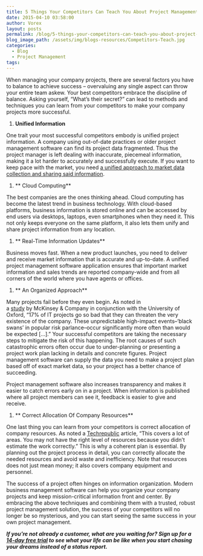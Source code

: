 ```yaml
---
title: 5 Things Your Competitors Can Teach You About Project Management
date: 2015-04-10 03:58:00
author: Vorex
layout: posts
permalink: /blog/5-things-your-competitors-can-teach-you-about-project-management/
blog_image_path: /assets/img/blogs-resources/Competitors-Teach.jpg
categories:
  - Blog
  - Project Management
tags:  
---
```



When managing your company projects, there are several factors you have to balance to achieve success – overvaluing any single aspect can throw your entire team askew. Your best competitors embrace the discipline of balance. Asking yourself, “What’s their secret?” can lead to methods and techniques you can learn from your competitors to make your company projects more successful.

1. **Unified Information**

One trait your most successful competitors embody is unified project information. A company using out-of-date practices or older project management software can find its project data fragmented. Thus the project manager is left dealing with inaccurate, piecemeal information, making it a lot harder to accurately and successfully execute. If you want to keep pace with the market, you need [a unified approach to market data collection and sharing said information](http://www.vorex.com/product/).

1. ** Cloud Computing**

The best companies are the ones thinking ahead. Cloud computing has become the latest trend in business technology. With cloud-based platforms, business information is stored online and can be accessed by end users via desktops, laptops, even smartphones when they need it. This not only keeps everyone on the same platform, it also lets them unify and share project information from any location.

1. ** Real-Time Information Updates**

Business moves fast. When a new product launches, you need to deliver and receive market information that is accurate and up-to-date. A unified project management software application ensures that important market information and sales trends are reported company-wide and from all corners of the world where you have agents or offices.

1. ** An Organized Approach**

Many projects fail before they even begin. As noted in a [study](http://www.mckinsey.com/insights/business_technology/delivering_large-scale_it_projects_on_time_on_budget_and_on_value) by McKinsey & Company in conjunction with the University of Oxford, “17% of IT projects go so bad that they can threaten the very existence of the company. These unpredictable high-impact events–‘black swans’ in popular risk parlance–occur significantly more often than would be expected […].” Your successful competitors are taking the necessary steps to mitigate the risk of this happening. The root causes of such catastrophic errors often occur due to under-planning or presenting a project work plan lacking in details and concrete figures. Project management software can supply the data you need to make a project plan based off of exact market data, so your project has a better chance of succeeding.

Project management software also increases transparency and makes it easier to catch errors early on in a project. When information is published where all project members can see it, feedback is easier to give and receive.

1. ** Correct Allocation Of Company Resources**

One last thing you can learn from your competitors is correct allocation of company resources. As noted a [Techrepublic](http://www.techrepublic.com/article/avoid-these-common-causes-for-project-failure/) article, “This covers a lot of areas. You may not have the right level of resources because you didn’t estimate the work correctly.” This is why a coherent plan is essential. By planning out the project process in detail, you can correctly allocate the needed resources and avoid waste and inefficiency. Note that resources does not just mean money; it also covers company equipment and personnel.

The success of a project often hinges on information organization. Modern business management software can help you organize your company projects and keep mission-critical information front and center. By embracing the above techniques and combining them with a trusted, robust project management solution, the success of your competitors will no longer be so mysterious, and you can start seeing the same success in your own project management.

***If you’re not already a customer, what are you waiting for? Sign up for a [14-day free trial](http://www.vorex.com/free-trial/) to see what your life can be like when you start chasing your dreams instead of a status report.***
